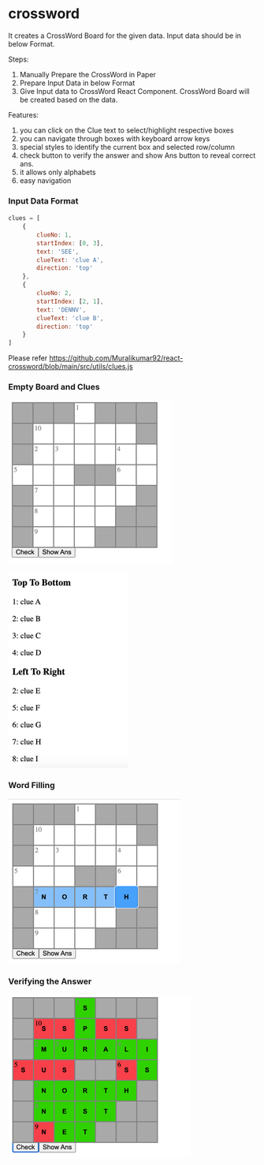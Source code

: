 # crossword

It creates a CrossWord Board for the given data. Input data should be in below Format.

Steps:
1. Manually Prepare the CrossWord in Paper
2. Prepare Input  Data in below Format
3. Give Input data to CrossWord React Component. CrossWord Board will be created based on the data.

Features:
1. you can click on the Clue text to select/highlight respective boxes
2. you can navigate through boxes with keyboard arrow keys
3. special styles to identify the current box and selected row/column
4. check button to verify the answer and show Ans button to reveal correct ans.
5. it allows only alphabets
6. easy navigation

### Input Data Format 

```js
clues = [
    {
        clueNo: 1,
        startIndex: [0, 3],
        text: 'SEE',
        clueText: 'clue A',
        direction: 'top'
    },
    {
        clueNo: 2,
        startIndex: [2, 1],
        text: 'DENNV',
        clueText: 'clue B',
        direction: 'top'
    }
]
```

Please refer https://github.com/Muralikumar92/react-crossword/blob/main/src/utils/clues.js

### Empty Board and Clues

![img_1.png](img_1.png)

![img_3.png](img_3.png)

### Word Filling

![img_4.png](img_4.png)

### Verifying the Answer

![img_5.png](img_5.png)